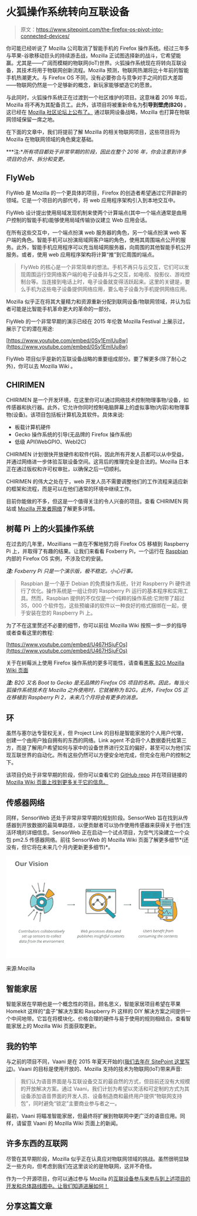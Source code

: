 # 火狐操作系统转向互联设备

> 原文：<https://www.sitepoint.com/the-firefox-os-pivot-into-connected-devices/>

你可能已经听说了 Mozilla 公司取消了智能手机的 Firefox 操作系统。经过三年多与苹果-谷歌移动巨头的持续游击战，Mozilla 正试图选择新的战斗，它希望能赢。尤其是——广阔而模糊的物联网(IoT)世界。火狐操作系统现在将转向互联设备，其技术将用于物联网创新流程。Mozilla 预测，物联网热潮将比十年前的智能手机热潮更大。与 Firefox OS 不同，没有必要弥合与竞争对手之间的巨大差距——物联网仍然是一个足够新的概念，新玩家能够塑造它的愿景。

与此同时，火狐操作系统正在过渡到一个社区维护的项目。这意味着 2016 年后，Mozilla 将不再为其配备员工。此外，该项目将被重新命名为**引导到壁虎(B2G)** 。这已经在 [Mozilla 社区论坛上公布了。](https://discourse.mozilla-community.org/t/update-on-b2g-os-for-smartphones-transition/7364)
通过联网设备战略，Mozilla 也打算在物联网领域保留一席之地。

在下面的文章中，我们将提前了解 Mozilla 的相关物联网项目，这些项目将为 Mozilla 在物联网领域的角色奠定基础。

***注:**所有项目都处于非常早期的阶段，因此在整个 2016 年，你会注意到许多项目的合并、拆分和变更。*

## FlyWeb

FlyWeb 是 Mozilla 的一个更具体的项目，Firefox 的创造者希望通过它开辟新的领域。它是一个项目的内部代号，将 web 应用程序架构引入到本地交互中。

FlyWeb 设计提出使用局域发现机制来使两个计算端点(其中一个端点通常是由用户控制的智能手机)能够使用局域传输协议建立 Web 应用会话。

在所有这些交互中，一个端点扮演 web 服务器的角色，另一个端点扮演 web 客户端的角色。智能手机可以扮演局域网客户端的角色，使用其周围端点公开的服务。此外，智能手机应用程序可以充当局域网服务器，向周围的其他智能手机公开服务。或者，使用 web 应用程序架构将计算“推”到它周围的端点。

> FlyWeb 的核心是一个非常简单的想法。手机不再只与云交互，它们可以发现周围运行空网络客户端的电子设备并与之交互，如电视、投影仪、游戏控制台等。当连接到电话上时，电子设备就变得活跃起来。这里的关键是，要么手机为这些电子设备提供网络应用，要么电子设备为手机提供网络应用。

Mozilla 似乎正在将其大量精力和资源重新分配到联网设备/物联网领域，并认为后者可能是比智能手机革命更大的革命的一部分。

FlyWeb 的一个非常早期的演示已经在 2015 年伦敦 Mozilla Festival 上展示过，展示了它的潜在用途:

[https://www.youtube.com/embed/0Sy1EmIUu8w](https://www.youtube.com/embed/0Sy1EmIUu8w)

FlyWeb 项目似乎是新的互联设备战略的重要组成部分。要了解更多(除了耐心之外)，你可以去 Mozilla Wiki 。

## CHIRIMEN

CHIRIMEN 是一个开发环境，在这里你可以通过网络技术控制物理事物/设备，如传感器和执行器。此外，它允许你同时控制电脑屏幕上的虚拟事物(内容)和物理事物(设备)。该项目包括板计算机及其软件。具体来说:

*   板载计算机硬件
*   Gecko 操作系统的引导(无品牌的 Firefox 操作系统)
*   低级 API(WebGPIO、WebI2C)

CHIRIMEN 计划很快开放硬件和软件代码，因此所有开发人员都可以从中受益，并通过网络进一步体验互联设备空间。这背后的推理完全是合法的。Mozilla 日本正在通过版权和许可权审批，以确保之后一切顺利。

CHIRIMEN 的伟大之处在于，web 开发人员不需要调整他们的工作流程来适应新的框架和流程，而是可以在他们通常的环境中继续工作。

目前你能做的不多，但这是一个值得关注的令人兴奋的项目。查看 CHIRIMEN 网站或 [Mozilla 开发者网络](https://developer.mozilla.org/en-US/docs/Mozilla/Firefox_OS/Board_guide/CHIRIMEN)了解更多详情。

## 树莓 Pi 上的火狐操作系统

在过去的几年里，Mozillians 一直在不懈地努力将 Firefox OS 移植到 Raspberry Pi 上，并取得了有趣的结果。让我们来看看 Foxberry Pi，一个运行在 [Raspbian](https://www.raspbian.org/) 内部的 Firefox OS 实例，不涉及它的安装。

***注:** Foxberry Pi 只是一个演示版，极不稳定。小心行事。*

> Raspbian 是一个基于 Debian 的免费操作系统，针对 Raspberry Pi 硬件进行了优化。操作系统是一组让你的 Raspberry Pi 运行的基本程序和实用工具。然而，Raspbian 提供的不仅仅是一个纯粹的操作系统:它附带了超过 35，000 个软件包，这些预编译的软件以一种良好的格式捆绑在一起，便于安装在您的 Raspberry Pi 上。

为了不在这里赘述不必要的细节，你可以前往 Mozilla Wiki 按照一步一步的指导或者查看这里的教程:

[https://www.youtube.com/embed/U467HSjuFOs](https://www.youtube.com/embed/U467HSjuFOs)

关于在树莓派上使用 Firefox 操作系统的更多可能性，请查看[黑客 B2G Mozilla Wiki 页面](https://wiki.mozilla.org/Hacking_b2g_on_Raspberry_Pi)

***注:** B2G 又名 Boot to Gecko 是无品牌的 Firefox OS 项目的名称。因此，每当火狐操作系统技术在 Mozilla 之外使用时，它就被称为 B2G。此外，Firefox OS 正在移植到 Raspberry Pi 2，未来几个月将会有更多的消息。*

## 环

虽然与塞尔达专营权无关，但 Project Link 的目标是智能家居的个人用户代理，创建一个由用户独自拥有的东西的网络。Link agent 不会将个人数据委托给第三方，而是了解用户希望如何与家中的设备世界进行交互的偏好，甚至可以为他们实现互联世界的自动化。所有这些仍然可以方便安全地完成，但完全在用户的控制之下。

该项目仍处于非常早期的阶段，但你可以查看它的 [GitHub repo](https://github.com/fxbox/) 并在项目链接的 [Mozilla Wiki 页面上找到更多关于它的信息。](https://wiki.mozilla.org/Project_Link)

## 传感器网络

同样，SensorWeb 还处于非常非常早期的规划阶段。SensorWeb 旨在找到从传感器到开放数据的最简单路径，以便贡献者可以协作使用传感器来获得关于他们生活环境的详细信息。SensorWeb 正在启动一个试点项目，为空气污染建立一个众包 pm2.5 传感器网络。前往 SensorWeb 的 Mozilla Wiki 页面了解更多细节*(还没有，但它将在未来几个月内更新更多细节)*。

![Mozilla's Sensor Web Vision](img/5d09e4b359c238f5054ee82ace8e8862.png)

来源:Mozilla

## 智能家居

智能家居在早期也是一个概念性的项目。顾名思义，智能家居项目希望在苹果 Homekit 这样的“盒子”解决方案和 Raspberry Pi 这样的 DIY 解决方案之间提供一个中间地带。它旨在将模块化、价格合理的硬件与易于使用的规则相结合。查看智能家居上的 Mozilla Wiki 页面获取更新。

## 我的钓竿

与之前的项目不同，Vaani 是在 2015 年夏天开始的([我们去年在 SitePoint 这里写过](https://www.sitepoint.com/whats-new-developers-firefox-os-2-5/))。Vaani 的目标是使用开放的、Mozilla 支持的技术为物联网(IoT)带来声音:

> 我们认为语音界面是与互联设备交互的最自然的方式，但目前还没有大规模的开放解决方案。通过 Vaani，我们计划为希望以灵活和可定制的方式为其设备添加语音界面的开发人员、设备制造商和最终用户提供“物联网支持包”，同时避免“锁定”主要商业参与者之一。

最初，Vaani 将瞄准智能家居，但最终将扩展到物联网中更广泛的语音应用。同样，请留意 Vaani 的 Mozilla Wiki 页面上的新闻。

## 许多东西的互联网

尽管在其早期阶段，Mozilla 似乎正在认真应对物联网领域的挑战。虽然很明显缺乏一些方向，但考虑到我们在这里谈论的是物联网，这并不奇怪。

作为一个开源项目，你可以通过参与 Mozilla 的[互联设备参与来参与到上述项目的开发和总体路线图中。让我们知道进展如何！](https://wiki.mozilla.org/Connected_Devices/Participation)

## 分享这篇文章